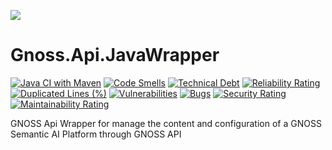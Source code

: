 ![](https://content.gnoss.ws/imagenes/proyectos/personalizacion/7e72bf14-28b9-4beb-82f8-e32a3b49d9d3/cms/logognossazulprincipal.png)

# Gnoss.Api.JavaWrapper
[![Java CI with Maven](https://github.com/equipognoss/Gnoss.Api.JavaWrapper/actions/workflows/maven.yml/badge.svg)](https://github.com/equipognoss/Gnoss.Api.JavaWrapper/actions/workflows/maven.yml)
[![Code Smells](https://sonarcloud.io/api/project_badges/measure?project=equipognoss_Gnoss.Api.JavaWrapper&metric=code_smells)](https://sonarcloud.io/summary/new_code?id=equipognoss_Gnoss.Api.JavaWrapper)
[![Technical Debt](https://sonarcloud.io/api/project_badges/measure?project=equipognoss_Gnoss.Api.JavaWrapper&metric=sqale_index)](https://sonarcloud.io/summary/new_code?id=equipognoss_Gnoss.Api.JavaWrapper)
[![Reliability Rating](https://sonarcloud.io/api/project_badges/measure?project=equipognoss_Gnoss.Api.JavaWrapper&metric=reliability_rating)](https://sonarcloud.io/summary/new_code?id=equipognoss_Gnoss.Api.JavaWrapper)
[![Duplicated Lines (%)](https://sonarcloud.io/api/project_badges/measure?project=equipognoss_Gnoss.Api.JavaWrapper&metric=duplicated_lines_density)](https://sonarcloud.io/summary/new_code?id=equipognoss_Gnoss.Api.JavaWrapper)
[![Vulnerabilities](https://sonarcloud.io/api/project_badges/measure?project=equipognoss_Gnoss.Api.JavaWrapper&metric=vulnerabilities)](https://sonarcloud.io/summary/new_code?id=equipognoss_Gnoss.Api.JavaWrapper)
[![Bugs](https://sonarcloud.io/api/project_badges/measure?project=equipognoss_Gnoss.Api.JavaWrapper&metric=bugs)](https://sonarcloud.io/summary/new_code?id=equipognoss_Gnoss.Api.JavaWrapper)
[![Security Rating](https://sonarcloud.io/api/project_badges/measure?project=equipognoss_Gnoss.Api.JavaWrapper&metric=security_rating)](https://sonarcloud.io/summary/new_code?id=equipognoss_Gnoss.Api.JavaWrapper)
[![Maintainability Rating](https://sonarcloud.io/api/project_badges/measure?project=equipognoss_Gnoss.Api.JavaWrapper&metric=sqale_rating)](https://sonarcloud.io/summary/new_code?id=equipognoss_Gnoss.Api.JavaWrapper)


GNOSS Api Wrapper for manage the content and configuration of a GNOSS Semantic AI Platform through GNOSS API
